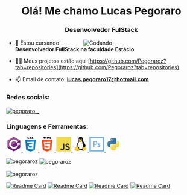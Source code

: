 <h1 align="center">Olá! Me chamo Lucas Pegoraro</h1>
<h3 align="center">Desenvolvedor FulStack</h3>
<img align="right" alt="Codando" width="300" src="https://gifdb.com/images/high/coding-function-repeat-eat-sleep-7zxwkklr847mhchm.gif">

- 🌱 Estou cursando **Desenvolvedor FullStack na faculdade Estácio**

- 👨‍💻 Meus projetos estão aqui [https://github.com/Pegoraroz?tab=repositories](https://github.com/Pegoraroz?tab=repositories)

- 📫 Email de contato: **lucas.pegoraro17@hotmail.com**

<h3 align="left">Redes sociais:</h3>
<p align="left">
<a href="https://instagram.com/pegoraro._" target="blank"><img align="center" src="https://raw.githubusercontent.com/rahuldkjain/github-profile-readme-generator/master/src/images/icons/Social/instagram.svg" alt="pegoraro._" height="30" width="40" /></a>
</p>

<h3 align="left">Linguagens e Ferramentas:</h3>
<p align="left"> <a href="https://www.w3schools.com/cs/" target="_blank" rel="noreferrer"> <img src="https://raw.githubusercontent.com/devicons/devicon/master/icons/csharp/csharp-original.svg" alt="csharp" width="40" height="40"/> </a> <a href="https://www.w3schools.com/css/" target="_blank" rel="noreferrer"> <img src="https://raw.githubusercontent.com/devicons/devicon/master/icons/css3/css3-original-wordmark.svg" alt="css3" width="40" height="40"/> </a> <a href="https://www.w3.org/html/" target="_blank" rel="noreferrer"> <img src="https://raw.githubusercontent.com/devicons/devicon/master/icons/html5/html5-original-wordmark.svg" alt="html5" width="40" height="40"/> </a> <a href="https://developer.mozilla.org/en-US/docs/Web/JavaScript" target="_blank" rel="noreferrer"> <img src="https://raw.githubusercontent.com/devicons/devicon/master/icons/javascript/javascript-original.svg" alt="javascript" width="40" height="40"/> </a> <a href="https://www.linux.org/" target="_blank" rel="noreferrer"> <img src="https://raw.githubusercontent.com/devicons/devicon/master/icons/linux/linux-original.svg" alt="linux" width="40" height="40"/> </a> <a href="https://www.photoshop.com/en" target="_blank" rel="noreferrer"> <img src="https://raw.githubusercontent.com/devicons/devicon/master/icons/photoshop/photoshop-line.svg" alt="photoshop" width="40" height="40"/> </a> <a href="https://www.python.org" target="_blank" rel="noreferrer"> <img src="https://raw.githubusercontent.com/devicons/devicon/master/icons/python/python-original.svg" alt="python" width="40" height="40"/> </a> </p>

<p><img align="left" src="https://github-readme-stats.vercel.app/api/top-langs?username=pegoraroz&theme=radical&show_icons=true&locale=en&layout=compact" alt="pegoraroz" /></p>

<p>&nbsp;<img align="center" src="https://github-readme-stats.vercel.app/api?username=pegoraroz&theme=radical&show_icons=true&locale=en" alt="pegoraroz" /></p>

<p><img align="center" src="https://github-readme-streak-stats.herokuapp.com/?user=pegoraroz&theme=radical" alt="pegoraroz" /></p>

[![Readme Card](https://github-readme-stats.vercel.app/api/pin/?username=pegoraroz&repo=sp2-ativ1&theme=radical)](https://github.com/Pegoraroz/sp2-ativ1)
[![Readme Card](https://github-readme-stats.vercel.app/api/pin/?username=pegoraroz&repo=SP3-02&theme=radical)](https://github.com/Pegoraroz/SP23-02)
[![Readme Card](https://github-readme-stats.vercel.app/api/pin/?username=pegoraroz&repo=trabalho-frontend&theme=radical)](https://github.com/Pegoraroz/trabalho-frontend)
[![Readme Card](https://github-readme-stats.vercel.app/api/pin/?username=pegoraroz&repo=senai-versoes-colaboracoes&theme=radical)](https://github.com/Pegoraroz/senai-versoes-colaboracoes)
